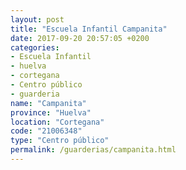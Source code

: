 ```yaml
---
layout: post
title: "Escuela Infantil Campanita"
date: 2017-09-20 20:57:05 +0200
categories:
- Escuela Infantil
- huelva
- cortegana
- Centro público
- guarderia
name: "Campanita"
province: "Huelva"
location: "Cortegana"
code: "21006348"
type: "Centro público"
permalink: /guarderias/campanita.html
---
```

